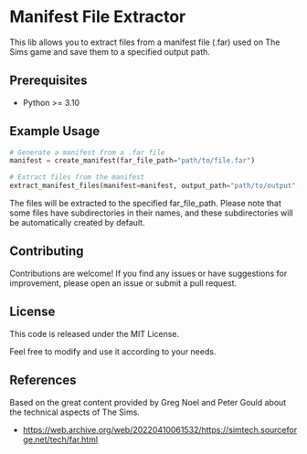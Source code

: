 # Manifest File Extractor

This lib allows you to extract files from a manifest file (.far) used on The Sims game and save them to a specified output path.

## Prerequisites

- Python >= 3.10

## Example Usage

```python
# Generate a manifest from a .far file
manifest = create_manifest(far_file_path="path/to/file.far")

# Extract files from the manifest
extract_manifest_files(manifest=manifest, output_path="path/to/output", far_file_path="path/to/file.far")
```

The files will be extracted to the specified far_file_path. Please note that some files have subdirectories in their names, and these subdirectories will be automatically created by default.

## Contributing

Contributions are welcome! If you find any issues or have suggestions for improvement, please open an issue or submit a pull request.

## License

This code is released under the MIT License.

Feel free to modify and use it according to your needs.

## References

Based on the great content provided by Greg Noel and Peter Gould about the technical aspects of The Sims.

- https://web.archive.org/web/20220410061532/https://simtech.sourceforge.net/tech/far.html